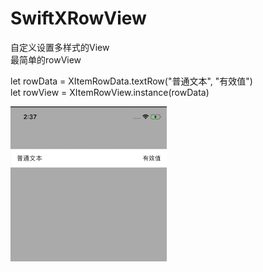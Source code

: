 # SwiftXRowView
自定义设置多样式的View<br/>
最简单的rowView<br/>

   let rowData = XItemRowData.textRow("普通文本", "有效值")<br/>
   let rowView = XItemRowView.instance(rowData)<br/>
   

   
<a href="url"><img src="https://github.com/zhangxunyu/SwiftXRowView/blob/master/Images/image01.png" align="left" width="250" ></a>

